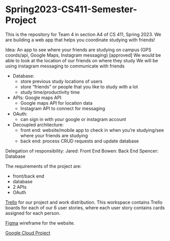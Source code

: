 # Spring2023-CS411-Semester-Project

This is the repository for Team 4 in section A4 of CS 411, Spring 2023. We are building a web app that helps you coordinate studying with friends!

Idea: An app to see where your friends are studying on campus (GPS coords/api, Google Maps, Instagram messaging) \[approved\]
We would be able to look at the location of our friends on where they study
We will be using instagram messaging to communicate with friends
- Database: 
    - store previous study locations of users
    - store “friends” or people that you like to study with a lot
    - study time/productivity time
- APIs: Google maps API 
    - Google maps API for location data
    - Instagram API to connect for messaging
- OAuth:
    - can sign in with your google or instagram account
- Decoupled architecture: 
    - front end: website/mobile app to check in when you’re studying/see where your friends are studying
    - back end: process CRUD requests and update database

Delegation of responsibility:
    Jared: Front End
    Bowen: Back End
    Spencer: Database

The requirements of the project are: 
- front/back end
- database
- 2 APIs
- OAuth

[Trello](https://trello.com/invite/cs411team4/ATTIf04674ff02b32390ffb697029b0a07194BBAFE89) for our project and work distribution. This workspace contains Trello boards for each of our 6 user stories, where each user story contains cards assigned for each person. 

[Figma](https://www.figma.com/file/zZclW4Irn6mDRPRcaqs1BH/Untitled?node-id=0%3A1&t=0pTKcc6fYUa83ELy-1) wireframe for the website.


[Google Cloud Project](https://console.cloud.google.com/home/dashboard?project=study-with-friends-383014&supportedpurview=project)

